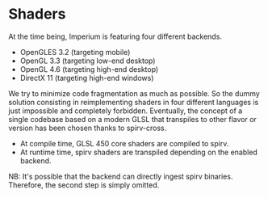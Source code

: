 # Shaders

At the time being, Imperium is featuring four different backends.

* OpenGLES 3.2 (targeting mobile)
* OpenGL 3.3 (targeting low-end desktop)
* OpenGL 4.6 (targeting high-end desktop)
* DirectX 11 (targeting high-end windows)

We try to minimize code fragmentation as much as possible. So the dummy solution consisting in reimplementing shaders in
four different languages is just impossible and completely forbidden. Eventually, the concept of a single codebase based
on a modern GLSL that transpiles to other flavor or version has been chosen thanks to spirv-cross.

* At compile time, GLSL 450 core shaders are compiled to spirv.
* At runtime time, spirv shaders are transpiled depending on the enabled backend.

NB: It's possible that the backend can directly ingest spirv binaries. Therefore, the second step is simply omitted. 